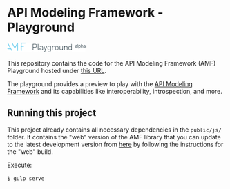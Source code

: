 # API Modeling Framework - Playground

![AMF Playground Logo](logo_dark.png)

This repository contains the code for the API Modeling Framework (AMF) Playground hosted under [this URL](https://mulesoft-labs.github.io/amf-playground/).

The playground provides a preview to play with the [API Modeling Framework](https://raml-org.github.io/api-modeling-framework/) and its capabilities like interoperability, introspection, and more.

## Running this project

This project already contains all necessary dependencies in the `public/js/` folder. It contains the "web" version of the AMF library that you can update to the latest development version from [here](https://github.com/raml-org/api-modeling-framework) by following the instructions for the "web" build.

Execute:

```bash
$ gulp serve
```
